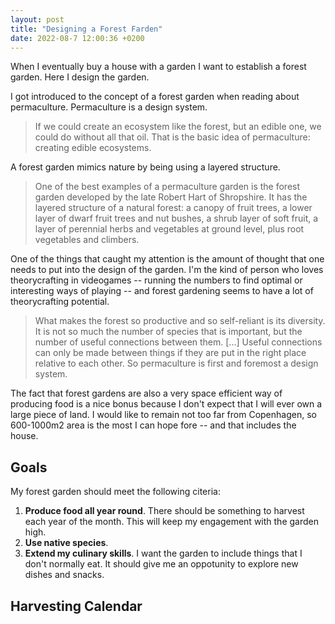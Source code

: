 ```yaml
---
layout: post
title: "Designing a Forest Farden"
date: 2022-08-7 12:00:36 +0200
---
```


When I eventually buy a house with a garden I want to establish a forest garden. Here I design the garden.

<head>
    <script src="https://d3js.org/d3.v4.min.js" charset="utf-8"></script>
</head>

I got introduced to the concept of a forest garden when reading about permaculture. Permaculture is a design system.

> If we could create an ecosystem like the forest, but an edible one, we could do without all that oil. That is the basic idea of permaculture: creating edible ecosystems.

A forest garden mimics nature by being using a layered structure.

> One of the best examples of a permaculture garden is the forest garden developed by the late Robert Hart of Shropshire. It has the layered structure of a natural forest: a canopy of fruit trees, a lower layer of dwarf fruit trees and nut bushes, a shrub layer of soft fruit, a layer of perennial herbs and vegetables at ground level, plus root vegetables and climbers.

One of the things that caught my attention is the amount of thought that one needs to put into the design of the garden. I'm the kind of person who loves theorycrafting in videogames -- running the numbers to find optimal or interesting ways of playing -- and forest gardening seems to have a lot of theorycrafting potential.

> What makes the forest so productive and so self-reliant is its diversity. It is not so much the number of species that is important, but the number of useful connections between them. [...] Useful connections can only be made between things if they are put in the right place relative to each other. So permaculture is first and foremost a design system.

The fact that forest gardens are also a very space efficient way of producing food is a nice bonus because I don't expect that I will ever own a large piece of land. I would like to remain not too far from Copenhagen, so 600-1000m2 area is the most I can hope fore -- and that includes the house.

## Goals

My forest garden should meet the following citeria:
1. **Produce food all year round**. There should be something to harvest each year of the month. This will keep my engagement with the garden high.
1. **Use native species**. 
1. **Extend my culinary skills**. I want the garden to include things that I don't normally eat. It should give me an oppotunity to explore new dishes and snacks.

## Harvesting Calendar

<center>
    <div id='harvest-calendar'></div>
</center>


<link rel="stylesheet" href="/css/designing-a-forest-garden.css">
<script type='text/javascript'  src='/js/designing-a-forest-garden/designing-a-forest-garden.js'></script>